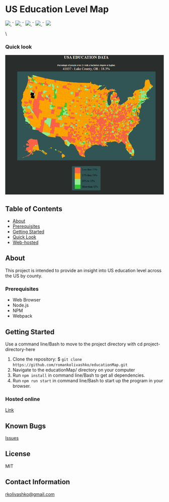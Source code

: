 # US Education Level Map
<html>
<!-- Project Shields -->
    <p align="left">
        <a href="https://github.com/romankolivashko/educationMap">
            <img src="https://img.shields.io/github/repo-size/romankolivashko/educationMap?style=plastic">
        </a>
	¨
        <a href="https://github.com/romankolivashko/educationMap/commits/main">
            <img src="https://img.shields.io/github/last-commit/romankolivashko/educationMap?color=yellow&style=plastic">
	</a>	
        ¨
        <a href="https://github.com/romankolivashko/educationMap/stargazers">
            <img src="https://img.shields.io/github/stars/romankolivashko/educationMap?color=yellow&style=plastic">
        </a>
        ¨
        <a href="https://github.com/romankolivashko/educationMap/issues">
           <img src="https://img.shields.io/github/issues/romankolivashko/educationMap?color=yellow&style=plastic">
        </a>
        ¨
        <a href="https://linkedin.com/in/rkolivashko">
            <img src="https://img.shields.io/badge/-LinkedIn-black.svg?style=plastic&logo=linkedin&colorB=2867B2">
        </a>
    </p> 
</html>

\
### Quick look <a name = "quick_look"></a>
![](educationMap.gif)

## Table of Contents
+ [About](#about)
+ [Prerequisites](#prerequisites)
+ [Getting Started](#getting_started)
+ [Quick Look](#quick_look)
+ [Web-hosted](#hosted)

## About <a name = "about"></a>
This project is intended to provide an insight into US education level across the US by county.

### Prerequisites<a name = "prerequisites"></a>

* Web Browser
* Node.js
* NPM
* Webpack

## Getting Started <a name = "getting_started"></a>
Use a command line/Bash to move to the project directory with cd project-directory-here

1. Clone the repository: $ `git clone https://github.com/romankolivashko/educationMap.git`
2. Navigate to the educationMap/ directory on your computer
3. Run `npm install` in command line/Bash to get all dependencies.
4. Run `npm run start` in command line/Bash to start up the program in your browser.


### Hosted online <a name = "hosted"></a>
[Link](https://zealous-jones-c5db9a.netlify.app/)

## Known Bugs

[Issues](https://github.com/romankolivashko/educationMap/issues)

## License
MIT

## Contact Information
rkolivashko@gmail.com
